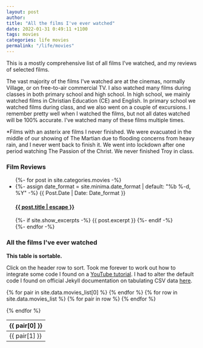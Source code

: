 ```yaml
---
layout: post
author:
title: "All the films I've ever watched"
date: 2022-01-31 0:49:11 +1100
tags: movies
categories: life movies
permalink: "/life/movies"
---
```


This is a mostly comprehensive list of all films I've watched, and my reviews of selected films.

The vast majority of the films I've watched are at the cinemas, normally Village, or on free-to-air commercial TV. I
also watched many films during classes in both primary school and high school. In high school, we mainly watched films in Christian Education (CE) and English. In primary school we watched films during class, and we also went on a couple of excursions. I remember pretty well when I watched the films, but not all dates watched will be 100% accurate. I've watched many of these films multiple times.

*Films with an asterix are films I never finished. We were evacuated in the middle of our showing of The Martian due to flooding concerns from heavy rain, and I never went back to finish it. We went into lockdown after one period watching The Passion of the Christ. We never finished Troy in class.

<h3>Film Reviews</h3>
<ul class="post-list">
{%- for post in site.categories.movies -%}
  <li>
      {%- assign date_format = site.minima.date_format | default: "%b %-d, %Y" -%}
      <span class="post-meta" style="text-transform:capitalize">{{ post.date | date: date_format }}</span>
      <h4>
          <a class="post-link" href="{{ post.url | relative_url }}">
              {{ post.title | escape }}
          </a>
      </h4>
      {%- if site.show_excerpts -%}
      {{ post.excerpt }}
      {%- endif -%}
  </li>
{%- endfor -%}
</ul>

<h3>All the films I've ever watched</h3>

<b>This table is sortable.</b>

Click on the header row to sort. Took me forever to work out how to integrate some code I found on a <a href="https://www.youtube.com/watch?v=8SL_hM1a0yo">YouTube tutorial</a>. I had to alter the default code I found on official Jekyll documentation on tabulating CSV data <a href="https://jekyllrb.com/tutorials/csv-to-table/">here</a>. 

<style>
  .table-sortable th {
    cursor: pointer;
  }

  .table-sortable .th-sort-asc::after {
    content: "\25b4";
  }

  .table-sortable .th-sort-desc::after {
    content: "\25be";
  }

  .table-sortable .th-sort-asc::after,
  .table-sortable .th-sort-desc::after {
    margin-left: 5px;
  }

  .table-sortable .th-sort-asc,
  .table-sortable .th-sort-desc {
    background: rgba(0, 0, 0, 0.1);
  }
</style>



<table class="table-sortable">
  <thead>
  <tr>
    {% for pair in site.data.movies_list[0] %}
    <th>{{ pair[0] }}</th>
    {% endfor %}

  </tr>
  </thead>

  <tbody>
  {% for row in site.data.movies_list %}

  <tr>
    {% for pair in row %}
    <td>{{ pair[1] }}</td>
    {% endfor %}
  </tr>

  {% endfor %}

  </tbody>

</table>

<script src="{{site.baseurl}}/assets/js/table.js"></script>
